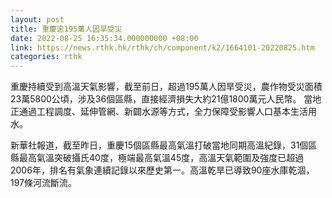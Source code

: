 ```yaml
---
layout: post
title: 重慶逾195萬人因旱受災
date: 2022-08-25 16:35:34.000000000 +08:00
link: https://news.rthk.hk/rthk/ch/component/k2/1664101-20220825.htm
categories: rthk
---
```


重慶持續受到高溫天氣影響，截至前日，超過195萬人因旱受災，農作物受災面積23萬5800公頃，涉及36個區縣，直接經濟損失大約21億1800萬元人民幣。 當地正通過工程調度、延伸管網、新闢水源等方式，全力保障受影響人口基本生活用水。
 
新華社報道，截至昨日，重慶15個區縣最高氣溫打破當地同期高溫紀錄，31個區縣最高氣溫突破攝氏40度，極端最高氣溫45度，高溫天氣範圍及強度已超過2006年，排名有氣象連續記錄以來歷史第一。高溫乾旱已導致90座水庫乾涸，197條河流斷流。
